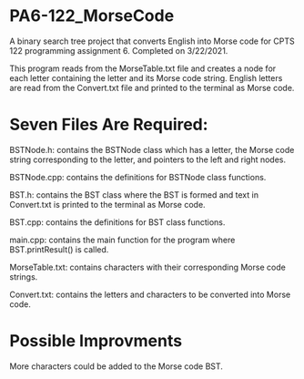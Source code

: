 # PA6-122_MorseCode
A binary search tree project that converts English into Morse code for CPTS 122 programming assignment 6. Completed on 3/22/2021.

This program reads from the MorseTable.txt file and creates a node for each letter containing the letter and its Morse code string. English letters are read from the Convert.txt file and printed to the terminal as Morse code.

# Seven Files Are Required:

BSTNode.h: contains the BSTNode class which has a letter, the Morse code string corresponding to the letter, and pointers to the left and right nodes.

BSTNode.cpp: contains the definitions for BSTNode class functions.

BST.h: contains the BST class where the BST is formed and text in Convert.txt is printed to the terminal as Morse code.

BST.cpp: contains the definitions for BST class functions.

main.cpp: contains the main function for the program where BST.printResult() is called.

MorseTable.txt: contains characters with their corresponding Morse code strings.

Convert.txt: contains the letters and characters to be converted into Morse code.

# Possible Improvments 

More characters could be added to the Morse code BST.
